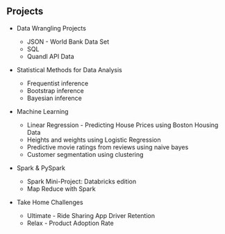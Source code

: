 ## Projects

  - Data Wrangling Projects
    - JSON - World Bank Data Set
    - SQL
    - Quandl API Data
    
  - Statistical Methods for Data Analysis
    - Frequentist inference
    - Bootstrap inference
    - Bayesian inference 
  
  - Machine Learning
    - Linear Regression - Predicting House Prices using Boston Housing Data
    - Heights and weights using Logistic Regression
    - Predictive movie ratings from reviews using naive bayes
    - Customer segmentation using clustering
  
  - Spark & PySpark
    - Spark Mini-Project: Databricks edition 
    - Map Reduce with Spark
  
  - Take Home Challenges
    - Ultimate - Ride Sharing App Driver Retention
    - Relax - Product Adoption Rate
